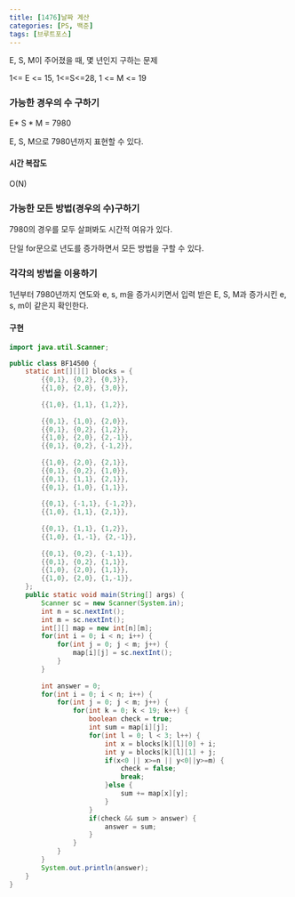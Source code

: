 ```yaml
---
title: [1476]날짜 계산
categories: [PS, 백준]
tags: [브루트포스]
---
```


E, S, M이 주어졌을 때, 몇 년인지 구하는 문제

1<= E <= 15, 1<=S<=28, 1 <= M <= 19



### 가능한 경우의 수 구하기

E* S * M = 7980

E, S, M으로 7980년까지 표현할 수 있다.

#### 시간 복잡도

O(N)



### 가능한 모든 방법(경우의 수)구하기

7980의 경우를 모두 살펴봐도 시간적 여유가 있다.

단일 for문으로 년도를 증가하면서 모든 방법을 구할 수 있다.



### 각각의 방법을 이용하기

1년부터 7980년까지 연도와 e, s, m을 증가시키면서 입력 받은 E, S, M과 증가시킨 e, s, m이 같은지 확인한다.



#### 구현

```java
import java.util.Scanner;

public class BF14500 {
    static int[][][] blocks = {
        {{0,1}, {0,2}, {0,3}},
        {{1,0}, {2,0}, {3,0}},
        
        {{1,0}, {1,1}, {1,2}},
        
        {{0,1}, {1,0}, {2,0}},
        {{0,1}, {0,2}, {1,2}},
        {{1,0}, {2,0}, {2,-1}},
        {{0,1}, {0,2}, {-1,2}},
        
        {{1,0}, {2,0}, {2,1}},
        {{0,1}, {0,2}, {1,0}},
        {{0,1}, {1,1}, {2,1}},
        {{0,1}, {1,0}, {1,1}},
        
        {{0,1}, {-1,1}, {-1,2}},
        {{1,0}, {1,1}, {2,1}},
        
        {{0,1}, {1,1}, {1,2}},
        {{1,0}, {1,-1}, {2,-1}},
        
        {{0,1}, {0,2}, {-1,1}},
        {{0,1}, {0,2}, {1,1}},
        {{1,0}, {2,0}, {1,1}},
        {{1,0}, {2,0}, {1,-1}},
    };
    public static void main(String[] args) {
        Scanner sc = new Scanner(System.in);
        int n = sc.nextInt();
        int m = sc.nextInt();
        int[][] map = new int[n][m];
        for(int i = 0; i < n; i++) {
            for(int j = 0; j < m; j++) {
                map[i][j] = sc.nextInt();
            }
        }
        
        int answer = 0;
        for(int i = 0; i < n; i++) {
            for(int j = 0; j < m; j++) {
                for(int k = 0; k < 19; k++) {
                    boolean check = true;
                    int sum = map[i][j];
                    for(int l = 0; l < 3; l++) {
                        int x = blocks[k][l][0] + i;
                        int y = blocks[k][l][1] + j;
                        if(x<0 || x>=n || y<0||y>=m) {
                            check = false;
                            break;
                        }else {
                            sum += map[x][y];
                        }
                    }
                    if(check && sum > answer) {
                        answer = sum;
                    }
                }
            }
        }
        System.out.println(answer);
    }
}

```

